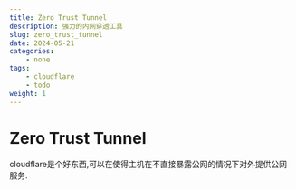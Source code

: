 ```yaml
---
title: Zero Trust Tunnel
description: 强力的内网穿透工具
slug: zero_trust_tunnel
date: 2024-05-21
categories:
    - none
tags:
    - cloudflare
    - todo
weight: 1
---
```

# Zero Trust Tunnel

cloudflare是个好东西,可以在使得主机在不直接暴露公网的情况下对外提供公网服务.



<!-- https://zhuanlan.zhihu.com/p/636264850 -->